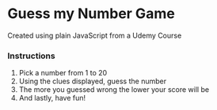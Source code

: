 # Guess my Number Game
Created using plain JavaScript from a Udemy Course

### Instructions
1. Pick a number from 1 to 20
2. Using the clues displayed, guess the number
3. The more you guessed wrong the lower your score will be
4. And lastly, have fun!

